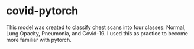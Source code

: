 # covid-pytorch

This model was created to classify chest scans into four classes: Normal, Lung Opacity, Pneumonia, and Covid-19. I used this as practice to become more familiar with pytorch.
